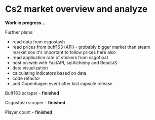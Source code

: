 # Cs2 market overview and analyze 


**Work in progress...**

Further plans:

-  read data from csgostash
-  read prices from buff163 (API) -  probably bigger market than steam market soo it's important to follow prices here also
-  read application rate of stickers from csgofloat
-  host on web with FastAPI, sqlAlchemy and ReactJS
-  data visualization
-  calculating indicators based on data
-  code refactor
-  add Copenhagen event after last capsule release

 
Buff163 scraper - **finished**

Csgostash scraper - **finished**

Player count - **finished**
